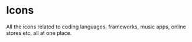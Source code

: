 # Icons
All the icons related to coding languages, frameworks, music apps, online stores etc, all at one place. 
